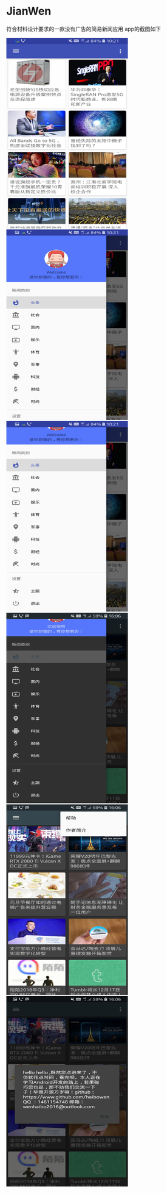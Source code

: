 # JianWen
符合材料设计要求的一款没有广告的简易新闻应用
app的截图如下
<br/>

<img src="https://github.com/haibowen/JianWen/blob/master/Screenshot_20181206-102105.jpg" width="320" height="500" alt="主页面"/>
<br/>
<img src="https://github.com/haibowen/JianWen/blob/master/Screenshot_20181206-102114.jpg" width="320" height="500" alt="主页面"/>
<br/>
<img src="https://github.com/haibowen/JianWen/blob/master/Screenshot_20181206-102122.jpg" width="320" height="500" alt="主页面"/>
<br/>
<img src="https://github.com/haibowen/JianWen/blob/master/Screenshot_20181206-160628.jpg" width="320" height="500" alt="主页面"/>
<br/>
<img src="https://github.com/haibowen/JianWen/blob/master/Screenshot_20181206-160638.jpg" width="320" height="500" alt="主页面"/>
<br/>
<img src="https://github.com/haibowen/JianWen/blob/master/Screenshot_20181206-160644.jpg" width="320" height="500" alt="主页面"/>
